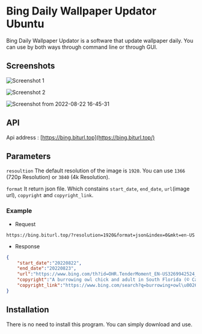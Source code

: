 
# Bing Daily Wallpaper Updator Ubuntu

Bing Daily Wallpaper Updator is a software that update wallpaper daily. You can use by both ways through command line or through GUI.




## Screenshots

![Screenshot 1](https://user-images.githubusercontent.com/51308210/185895834-c832da30-040b-47c9-b2e6-e375ca5352f1.png)

![Screenshot 2](https://user-images.githubusercontent.com/51308210/185912988-8853a426-42a0-4433-98b0-9b7093c7ec0f.png)

![Screenshot from 2022-08-22 16-45-31](https://user-images.githubusercontent.com/51308210/185913840-6dc0ef02-4ab0-48a2-880f-b0f40bcbab64.png)

## API
Api address : [https://bing.biturl.top](https://bing.biturl.top/)

## Parameters
`resoultion` The default resolution of the image is `1920`. You can use `1366` (720p Resolution) or `3840` (4k Resolution).

`format` It return json file. Which constains `start_date`, `end_date`, `url`(image url), `copyright` and `copyright_link`.

### Example

* Request

```text
https://bing.biturl.top/?resolution=1920&format=json&index=0&mkt=en-US
```

* Response

```json
{   
    "start_date":"20220822",
    "end_date":"20220823",
    "url":"https://www.bing.com/th?id=OHR.TenderMoment_EN-US3269942524_1920x1080.jpg",
    "copyright":"A burrowing owl chick and adult in South Florida (© Carlos Carreno/Getty Images)",
    "copyright_link":"https://www.bing.com/search?q=burrowing+owl\u0026form=hpcapt\u0026filters=HpDate%3a%2220220822_0700%22"
}
```
## Installation

There is no need to install this program. You can simply download and use.
    
